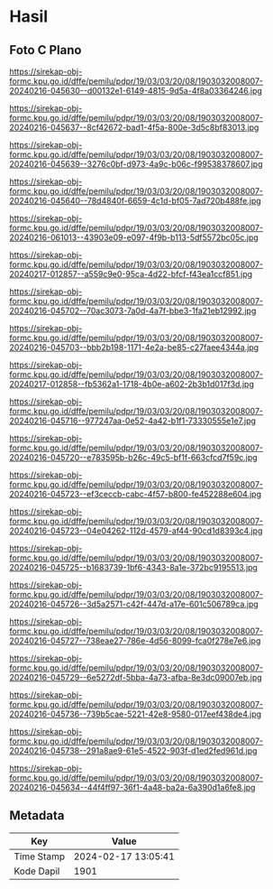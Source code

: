 # Hasil

## Foto C Plano

https://sirekap-obj-formc.kpu.go.id/dffe/pemilu/pdpr/19/03/03/20/08/1903032008007-20240216-045630--d00132e1-6149-4815-9d5a-4f8a03364246.jpg

https://sirekap-obj-formc.kpu.go.id/dffe/pemilu/pdpr/19/03/03/20/08/1903032008007-20240216-045637--8cf42672-bad1-4f5a-800e-3d5c8bf83013.jpg

https://sirekap-obj-formc.kpu.go.id/dffe/pemilu/pdpr/19/03/03/20/08/1903032008007-20240216-045639--3276c0bf-d973-4a9c-b06c-f99538378607.jpg

https://sirekap-obj-formc.kpu.go.id/dffe/pemilu/pdpr/19/03/03/20/08/1903032008007-20240216-045640--78d4840f-6659-4c1d-bf05-7ad720b488fe.jpg

https://sirekap-obj-formc.kpu.go.id/dffe/pemilu/pdpr/19/03/03/20/08/1903032008007-20240216-061013--43903e09-e097-4f9b-b113-5df5572bc05c.jpg

https://sirekap-obj-formc.kpu.go.id/dffe/pemilu/pdpr/19/03/03/20/08/1903032008007-20240217-012857--a559c9e0-95ca-4d22-bfcf-f43ea1ccf851.jpg

https://sirekap-obj-formc.kpu.go.id/dffe/pemilu/pdpr/19/03/03/20/08/1903032008007-20240216-045702--70ac3073-7a0d-4a7f-bbe3-1fa21eb12992.jpg

https://sirekap-obj-formc.kpu.go.id/dffe/pemilu/pdpr/19/03/03/20/08/1903032008007-20240216-045703--bbb2b198-1171-4e2a-be85-c27faee4344a.jpg

https://sirekap-obj-formc.kpu.go.id/dffe/pemilu/pdpr/19/03/03/20/08/1903032008007-20240217-012858--fb5362a1-1718-4b0e-a602-2b3b1d017f3d.jpg

https://sirekap-obj-formc.kpu.go.id/dffe/pemilu/pdpr/19/03/03/20/08/1903032008007-20240216-045716--977247aa-0e52-4a42-b1f1-73330555e1e7.jpg

https://sirekap-obj-formc.kpu.go.id/dffe/pemilu/pdpr/19/03/03/20/08/1903032008007-20240216-045720--e783595b-b26c-49c5-bf1f-663cfcd7f59c.jpg

https://sirekap-obj-formc.kpu.go.id/dffe/pemilu/pdpr/19/03/03/20/08/1903032008007-20240216-045723--ef3ceccb-cabc-4f57-b800-fe452288e604.jpg

https://sirekap-obj-formc.kpu.go.id/dffe/pemilu/pdpr/19/03/03/20/08/1903032008007-20240216-045723--04e04262-112d-4579-af44-90cd1d8393c4.jpg

https://sirekap-obj-formc.kpu.go.id/dffe/pemilu/pdpr/19/03/03/20/08/1903032008007-20240216-045725--b1683739-1bf6-4343-8a1e-372bc9195513.jpg

https://sirekap-obj-formc.kpu.go.id/dffe/pemilu/pdpr/19/03/03/20/08/1903032008007-20240216-045726--3d5a2571-c42f-447d-a17e-601c506789ca.jpg

https://sirekap-obj-formc.kpu.go.id/dffe/pemilu/pdpr/19/03/03/20/08/1903032008007-20240216-045727--738eae27-786e-4d56-8099-fca0f278e7e6.jpg

https://sirekap-obj-formc.kpu.go.id/dffe/pemilu/pdpr/19/03/03/20/08/1903032008007-20240216-045729--6e5272df-5bba-4a73-afba-8e3dc09007eb.jpg

https://sirekap-obj-formc.kpu.go.id/dffe/pemilu/pdpr/19/03/03/20/08/1903032008007-20240216-045736--739b5cae-5221-42e8-9580-017eef438de4.jpg

https://sirekap-obj-formc.kpu.go.id/dffe/pemilu/pdpr/19/03/03/20/08/1903032008007-20240216-045738--291a8ae9-61e5-4522-903f-d1ed2fed961d.jpg

https://sirekap-obj-formc.kpu.go.id/dffe/pemilu/pdpr/19/03/03/20/08/1903032008007-20240216-045634--44f4ff97-36f1-4a48-ba2a-6a390d1a6fe8.jpg


## Metadata

| Key        | Value               |
| ---------- | ------------------- |
| Time Stamp | 2024-02-17 13:05:41 |
| Kode Dapil | 1901                |



